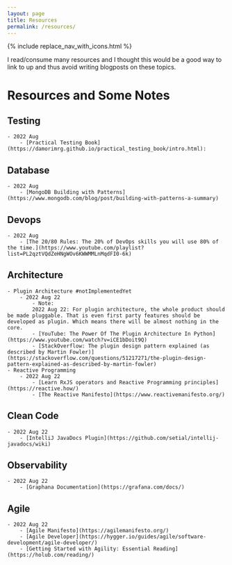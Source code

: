 ```yaml
---
layout: page
title: Resources
permalink: /resources/
---
```


{% include replace_nav_with_icons.html %}


I read/consume many resources and I thought this would be a good way to link to up and thus avoid  writing blogposts on these topics.

<script type="text/javascript" src="{{ '/assets/resources.js' | relative_url }}"></script>
<link rel="stylesheet" href="{{ '/assets/resources.css' | relative_url }}">

<div id='resource-holder'>

</div>

# Resources and Some Notes

## Testing
    - 2022 Aug
        - [Practical Testing Book](https://damorimrg.github.io/practical_testing_book/intro.html): 

## Database
    - 2022 Aug
        - [MongoDB Building with Patterns](https://www.mongodb.com/blog/post/building-with-patterns-a-summary)

## Devops
    - 2022 Aug
        - [The 20/80 Rules: The 20% of DevOps skills you will use 80% of the time.](https://www.youtube.com/playlist?list=PL2qztVQdZeHNgWOv6KWWMMLnMqdFI0-6k)

## Architecture
    - Plugin Architecture #notImplementedYet
        - 2022 Aug 22
            - Note: 
            2022 Aug 22: For plugin architecture, the whole product should be made pluggable. That is even first party features should be developed as plugin. Which means there will be almost nothing in the core.
            - [YouTube: The Power Of The Plugin Architecture In Python](https://www.youtube.com/watch?v=iCE1bDoit9Q)
            - [StackOverflow: The plugin design pattern explained (as described by Martin Fowler)](https://stackoverflow.com/questions/51217271/the-plugin-design-pattern-explained-as-described-by-martin-fowler) 
    - Reactive Programming
        - 2022 Aug 22
            - [Learn RxJS operators and Reactive Programming principles](https://reactive.how/)
            - [The Reactive Manifesto](https://www.reactivemanifesto.org/)
## Clean Code
    - 2022 Aug 22
        - [IntelliJ JavaDocs Plugin](https://github.com/setial/intellij-javadocs/wiki)

## Observability 
    - 2022 Aug 22
        - [Graphana Documentation](https://grafana.com/docs/) 

## Agile
    - 2022 Aug 22
        - [Agile Manifesto](https://agilemanifesto.org/)
        - [Agile Developer](https://hygger.io/guides/agile/software-development/agile-developer/)
        - [Getting Started with Agility: Essential Reading](https://holub.com/reading/)